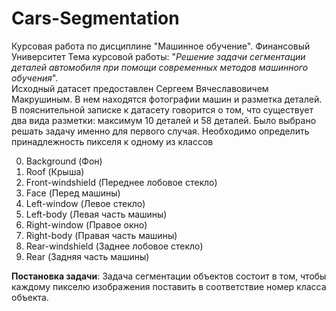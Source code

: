 # Cars-Segmentation
 Курсовая работа по дисциплине "Машинное обучение". Финансовый Университет
Тема курсовой работы: "_Решение задачи сегментации деталей автомобиля при помощи современных методов машинного обучения_".\
Исходный датасет предоставлен Сергеем Вячеславовичем Макрушиным. В нем находятся фотографии машин и разметка деталей. В пояснительной записке к датасету говорится о том, что существует два вида разметки: максимум 10 деталей и 58 деталей. Было выбрано решать задачу именно для первого случая. Необходимо определить принадлежность пикселя к одному из классов

0. Background (Фон)
1. Roof (Крыша)
2. Front-windshield (Переднее лобовое стекло)
3. Face (Перед машины)
4. Left-window (Левое стекло)
5. Left-body (Левая часть машины)
6. Right-window (Правое окно)
7. Right-body (Правая часть машины)
8. Rear-windshield (Заднее лобовое стекло)
9. Rear (Задняя часть машины)

__Постановка задачи__: Задача сегментации объектов состоит в том, чтобы каждому пикселю изображения поставить в соответствие  номер класса объекта.

